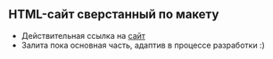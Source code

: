 ## HTML-сайт сверстанный по макету
- Действительная ссылка на [сайт](https://deldev27.github.io/html-Kargo/)
- Залита пока основная часть, адаптив в процессе разработки :)
